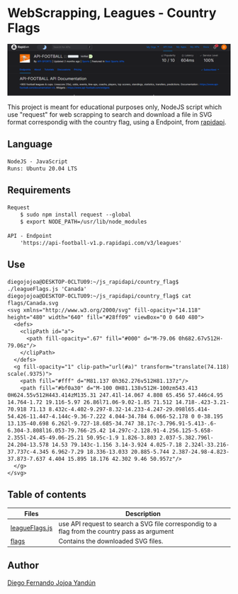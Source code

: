# WebScrapping, Leagues - Country Flags

![alt text](https://github.com/diegojojoayandun/js_rapidapi/blob/bc5a8fd813616f0d91ec07bf8efc44aff62f156c/country_flag/files/Screenshot_2.png)

This project is meant for educational purposes only, NodeJS script which use "request" for web scrapping to search and download a file in SVG format correspondig with the country flag, using a Endpoint,  from [rapidapi](https://rapidapi.com/api-sports/api/api-football/).


## Language
    NodeJS - JavaScript
    Runs: Ubuntu 20.04 LTS

## Requirements
    Request
        $ sudo npm install request --global
        $ export NODE_PATH=/usr/lib/node_modules

    API - Endpoint
        'https://api-football-v1.p.rapidapi.com/v3/leagues'

## Use
```
diegojojoa@DESKTOP-0CLTU09:~/js_rapidapi/country_flag$ ./leagueFlags.js 'Canada'
diegojojoa@DESKTOP-0CLTU09:~/js_rapidapi/country_flag$ cat flags/Canada.svg
<svg xmlns="http://www.w3.org/2000/svg" fill-opacity="14.118" height="480" width="640" fill="#28ff09" viewBox="0 0 640 480">
  <defs>
    <clipPath id="a">
      <path fill-opacity=".67" fill="#000" d="M-79.06 0h682.67v512H-79.06z"/>
    </clipPath>
  </defs>
  <g fill-opacity="1" clip-path="url(#a)" transform="translate(74.118) scale(.9375)">
    <path fill="#fff" d="M81.137 0h362.276v512H81.137z"/>
    <path fill="#bf0a30" d="M-100 0H81.138v512H-100zm543.413 0H624.55v512H443.414zM135.31 247.41l-14.067 4.808 65.456 57.446c4.95 14.764-1.72 19.116-5.97 26.86l71.06-9.02-1.85 71.512 14.718-.423-3.21-70.918 71.13 8.432c-4.402-9.297-8.32-14.233-4.247-29.098l65.414-54.426-11.447-4.144c-9.36-7.222 4.044-34.784 6.066-52.178 0 0-38.195 13.135-40.698 6.262l-9.727-18.685-34.747 38.17c-3.796.91-5.413-.6-6.304-3.808l16.053-79.766-25.42 14.297c-2.128.91-4.256.125-5.658-2.355l-24.45-49.06-25.21 50.95c-1.9 1.826-3.803 2.037-5.382.796l-24.204-13.578 14.53 79.143c-1.156 3.14-3.924 4.025-7.18 2.324l-33.216-37.737c-4.345 6.962-7.29 18.336-13.033 20.885-5.744 2.387-24.98-4.823-37.873-7.637 4.404 15.895 18.176 42.302 9.46 50.957z"/>
  </g>
</svg>
```


## Table of contents

Files | Description
----- | -----------
[leagueFlags.js](./leagueFlags.js) | use API request to search a SVG file correspondig to a flag from the country pass as argument
[flags](./flags/) | Contains the downloaded SVG files.

## Author

[Diego Fernando Jojoa Yandún](https://github.com/diegojojoayandun)
